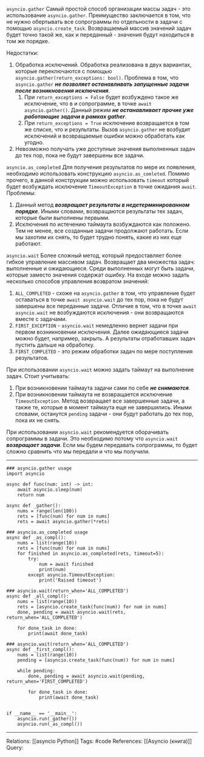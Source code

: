 `asyncio.gather`
Самый простой способ организации массы задач - это использование `asyncio.gather`. Преимущество заключается в том, что не нужно обертывать все сопрограммы по отдельности в задачи с помощью `asyncio.create_task`. Возвращаемый массив значений задач будет точно такой же, как и переданный - значения будут находиться в том же порядке. 

Недостатки:
1. Обработка исключений. Обработка реализована в двух вариантах, которые переключаются с помощью `asyncio.gather(return_exceptions: bool)`. Проблема в том, что `asyncio.gather` ***не позволяет останавливать запущенные задачи после возникновения исключения***. 
   1. При `return_exceptions = False` будет возбуждено такое же исключение, что в и сопрограмме, в точке `await asyncio.gather()`. Данный режим ***не останавливает прочие уже работающие задачи в рамках gather***. 
   2. При `return_exceptions = True` исключение возвращается в том же списке, что и результаты. Вызов `asyncio.gather` не возбудит исключений и возвращаемые ошибки можно обработать как угодно. 
2. Невозможно получать уже доступные значения выполненных задач до тех пор, пока не будут завершены все задачи. 

`asyncio.as_completed`
Для получения результатов по мере их появления, необходимо использовать конструкцию `asyncio.as_comleted`. 
Помимо прочего, в данной конструкции можно использовать `timeout` который будет возбуждать исключение `TimeoutException` в точке ожидания `await`. 
Проблемы:
1. Данный метод ***возвращает результаты в недетерминированном порядке***. Иными словами, возвращаются результаты тех задач, которые были выполнены первыми. 
2. Исключения по истечению таймаута возбуждаются как положено. Тем не менее, все созданные задачи продолжают работать. Если мы захотим их снять, то будет трудно понять, какие из них еще работают. 

`asyncio.wait`
Более сложный метод, который предоставляет более гибкое управление массивом задач. Возвращает два множества задач: выполненные и ожидающиеся. Среди выполненных могут быть задачи, которые заместо значения содержат ошибку. На входе можно задать несколько способов управления возвратом значений:
1. `ALL_COMPLETED` - схоже на `asyncio.gather` в том, что управление будет оставаться в точке `await asyncio.wait` до тех пор, пока не будут завершены все переданные задачи. Отличие в том, что в точке `await asyncio.wait` не возбуждаются исключения - они возвращаются вместе с задачами. 
2. `FIRST_EXCEPTION` - `asyncio.wait` немедленно вернет задачи при первом возникновении исключения. Далее ожидающиеся задачи можно будет, например, закрыть. А результаты отработавших задач пустить дальше на обработку. 
3. `FIRST_COMPLETED` - это режим обработки задач по мере поступления результатов. 

При использовании `asyncio.wait` можно задать таймаут на выполнение задач. Стоит учитывать:
1. При возникновении таймаута задачи сами по себе ***не снимаются***.
2. При возникновении таймаута не возвращается исключение `TimeoutException`. Метод возвращает все завершенные задачи, а также те, которые в момент таймаута еще не завершились. 
Иными словами, останутся `pending` задачи - они будут работать до тех пор, пока их не снять. 

При использовании `asyncio.wait` рекомендуется оборачивать сопрограммы в задачи. Это необходимо потому что `asyncio.wait` ***возвращает задачи***. Если мы будем передавать сопрограммы, то будет сложно сравнить что мы передали и что мы получили. 

___
```
### asyncio.gather usage
import asyncio

async def func(num: int) -> int:
	await asyncio.sleep(num)
	return num

async def _gather():
	nums = range(len(100))
	rets = [func(num) for num in nums]
	rets = await asyncio.gather(*rets)

### asyncio.as_completed usage
async def _as_compl():
	nums = list(range(10))
	rets = [func(num) for num in nums]
	for finished in asyncio.as_completed(rets, timeout=5):
		try:
			num = await finished
			print(num)
		except asyncio.TimeoutException:
			print('Raised timeout')

### asyncio.wait(return_when='ALL_COMPLETED')
async def _all_compl():
	nums = list(range(10))
	rets = [asyncio.create_task(func(num)) for num in nums]
	done, pending = await asyncio.wait(rets, return_when='ALL_COMPLETED')

	for done_task in done:
		print(await done_task)

### asyncio.wait(return_when='ALL_COMPLETED')
async def _first_compl():
	nums = list(range(10))
	pending = [asyncio.create_task(func(num)) for num in nums]

	while pending:
		done, pending = await asyncio.wait(pending, return_when='FIRST_COMPLETED')

		for done_task in done:
			print(await done_task)


if __name__ == '__main__':
	asyncio.run(_gather())
	asyncio.run(_as_compl())

```
___

Relations: [[asyncio Python]] 
Tags: #code
References: [[Asyncio (книга)]] 
Query: 